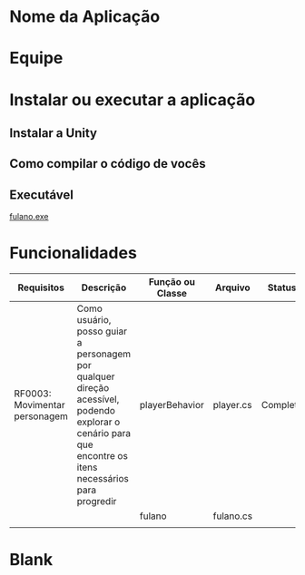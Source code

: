 # Nome da Aplicação

# Equipe 

# Instalar ou executar a aplicação
## Instalar a Unity
## Como compilar o código de vocês
## Executável
[fulano.exe](http://github.com/MuriloChayel/Blank/bin/fulano.exe)

# Funcionalidades
| Requisitos                    | Descrição                                                                                                                                               | Função ou Classe | Arquivo   | Status   |
|-------------------------------|---------------------------------------------------------------------------------------------------------------------------------------------------------|------------------|-----------|----------|
| RF0003: Movimentar personagem | Como usuário, posso guiar a personagem por qualquer direção acessível, podendo explorar o cenário para que encontre os itens necessários para progredir | playerBehavior   | player.cs | Completa |
|                               |                                                                                                                                                         | fulano           | fulano.cs |          |
|                               |                                                                                                                                                         |                  |           |          |
# Blank
